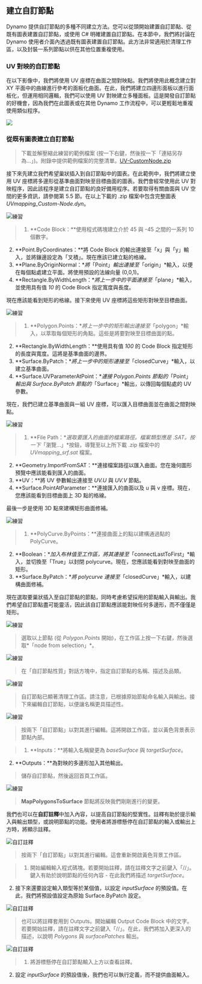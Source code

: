 

## 建立自訂節點

Dynamo 提供自訂節點的多種不同建立方法。您可以從頭開始建置自訂節點、從既有圖表建置自訂節點，或使用 C# 明確建置自訂節點。在本節中，我們將討論在 Dynamo 使用者介面內透過既有圖表建置自訂節點。此方法非常適用於清理工作區，以及封裝一系列節點以供在其他位置重複使用。

### UV 對映的自訂節點

在以下影像中，我們將使用 UV 座標在曲面之間對映點。我們將使用此概念建立對 XY 平面中的曲線進行參考的面板化曲面。在此，我們將建立四邊形面板以進行面板化，但運用相同邏輯，我們可以使用 UV 對映建立多種面板。這是開發自訂節點的好機會，因為我們在此圖表或在其他 Dynamo 工作流程中，可以更輕鬆地重複使用類似程序。

![](images/9-2/uvMap2-01-01.jpg)

### 從既有圖表建立自訂節點

> 下載並解壓縮此練習的範例檔案 (按一下右鍵，然後按一下「連結另存為...」)。附錄中提供範例檔案的完整清單。[UV-CustomNode.zip](datasets/9-2/UV-CustomNode.zip)

接下來先建立我們希望巢狀插入到自訂節點中的圖表。在此範例中，我們將建立使用 UV 座標將多邊形從基準曲面對映至目標曲面的圖表。我們會經常使用此 UV 對映程序，因此該程序是建立自訂節點的良好備用程序。若要取得有關曲面與 UV 空間的更多資訊，請參閱第 5.5 節。在以上下載的 .zip 檔案中包含完整圖表 *UVmapping_Custom-Node.dyn*。

![練習](images/9-2/UVmapping01.png)

> 1. **Code Block：**使用程式碼塊建立介於 45 與 -45 之間的一系列 10 個數字。
2. **Point.ByCoordinates：**將 Code Block 的輸出連接至「x」與「y」輸入，並將鑲邊設定為「叉積」。現在應該已建立點的格線。
3. **Plane.ByOriginNormal：**將*「Point」*輸出連接至*「origin」*輸入，以便在每個點處建立平面。將使用預設的法線向量 (0,0,1)。
4. **Rectangle.ByWidthLength：**將上一步中的平面連接至*「plane」*輸入，並使用具有值 *10* 的 Code Block 指定寬度與長度。

現在應該能看到矩形的格線。接下來使用 UV 座標將這些矩形對映至目標曲面。

![練習](images/9-2/UVmapping02.png)

> 1. **Polygon.Points：**將上一步中的矩形輸出連接至*「polygon」*輸入，以萃取每個矩形的角點。這些是將要對映至目標曲面的點。
2. **Rectangle.ByWidthLength：**使用具有值 *100* 的 Code Block 指定矩形的長度與寬度。這將是基準曲面的邊界。
3. **Surface.ByPatch：**將上一步中的矩形連接至*「closedCurve」*輸入，以建立基準曲面。
4. **Surface.UVParameterAtPoint：**連接 *Polygon.Points* 節點的*「Point」*輸出與 *Surface.ByPatch* 節點的*「Surface」*輸出，以傳回每個點處的 UV 參數。

現在，我們已建立基準曲面與一組 UV 座標，可以匯入目標曲面並在曲面之間對映點。

![練習](images/9-2/UVmapping03.png)

> 1. **File Path：**選取要匯入的曲面的檔案路徑。檔案類型應是 .SAT。按一下*「瀏覽...」*按鈕，導覽至以上所下載 .zip 檔案中的 *UVmapping_srf.sat* 檔案。
2. **Geometry.ImportFromSAT：**連接檔案路徑以匯入曲面。您在幾何圖形預覽中應該能看到匯入的曲面。
3. **UV：**將 UV 參數輸出連接至 *UV.U* 與 *UV.V* 節點。
4. **Surface.PointAtParameter：**連接匯入的曲面以及 u 與 v 座標。現在，您應該能看到目標曲面上 3D 點的格線。

最後一步是使用 3D 點來建構矩形曲面修補。

![練習](images/9-2/UVmapping04.png)

> 1. **PolyCurve.ByPoints：**連接曲面上的點以建構通過點的 PolyCurve。
2. **Boolean：**加入布林值至工作區，將其連接至*「connectLastToFirst」*輸入，並切換至「True」以封閉 polycurve。現在，您應該能看到對映至曲面的矩形。
3. **Surface.ByPatch：**將 polycurve 連接至*「closedCurve」*輸入，以建構曲面修補。

現在選取要巢狀插入至自訂節點的節點，同時考慮希望採用的節點輸入與輸出。我們希望自訂節點盡可能靈活，因此該自訂節點應該能對映任何多邊形，而不僅僅是矩形。

![練習](images/9-2/UVmapping05.png)

> 選取以上節點 (從 *Polygon.Points* 開始)，在工作區上按一下右鍵，然後選取*「node from selection」*。

![練習](images/9-2/UVmapping06.png)

> 在「自訂節點性質」對話方塊中，指定自訂節點的名稱、描述及品類。

![練習](images/9-2/UVmapping07.png)

> 自訂節點已顯著清理工作區。請注意，已根據原始節點命名輸入與輸出。接下來編輯自訂節點，以便讓名稱更具描述性。

![練習](images/9-2/UVmapping08.png)

> 按兩下「自訂節點」以對其進行編輯。這將開啟工作區，並以黃色背景表示節點內部。

> 1. **Inputs：**將輸入名稱變更為 *baseSurface* 與 *targetSurface*。
2. **Outputs：**為對映的多邊形加入其他輸出。
> 儲存自訂節點，然後返回首頁工作區。

![練習](images/9-2/UVmapping09.png)

> **MapPolygonsToSurface** 節點將反映我們剛剛進行的變更。

我們也可以在**自訂註釋**中加入內容，以提高自訂節點的堅實性。註釋有助於提示輸入與輸出類型，或說明節點的功能。使用者將游標懸停在自訂節點的輸入或輸出上方時，將顯示註釋。

![自訂註釋](images/9-2/UVmapping_Custom1.jpg)

> 按兩下「自訂節點」以對其進行編輯。這會重新開啟黃色背景工作區。

> 1. 開始編輯輸入程式碼塊。若要開始註釋，請在註釋文字之前鍵入「//」。鍵入有助於說明節點的任何內容 - 在此我們將描述 *targetSurface*。
2. 接下來還要設定輸入類型等於某個值，以設定 *inputSurface* 的預設值。在此，我們將預設值設定為原始 Surface.ByPatch 設定。

![自訂註釋](images/9-2/UVmapping_Custom1_.jpg)

> 也可以將註釋套用到 Outputs。開始編輯 Output Code Block 中的文字。若要開始註釋，請在註釋文字之前鍵入「//」。在此，我們將加入更深入的描述，以說明 *Polygons* 與 *surfacePatches* 輸出。

![自訂註釋](images/9-2/UVmapping_Custom2.jpg)

> 1. 將游標懸停在自訂節點輸入上方以查看註釋。
2. 設定 *inputSurface* 的預設值後，我們也可以執行定義，而不提供曲面輸入。

